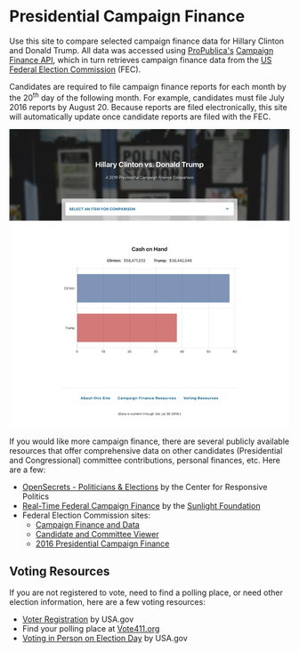 # Presidential Campaign Finance

Use this site to compare selected campaign finance data for Hillary Clinton and Donald Trump. All data was accessed using [ProPublica's](https://www.propublica.org/) [Campaign Finance API](https://propublica.github.io/campaign-finance-api-docs/), which in turn retrieves campaign finance data from the [US Federal Election Commission](http://www.fec.gov/) (FEC).

Candidates are required to file campaign finance reports for each month by the 20<sup>th</sup> day of the following month. For example, candidates must file July 2016 reports by August 20. Because reports are filed electronically, this site will automatically update once candidate reports are filed with the FEC.

![Presidential Campaign Finance app](images/screenshot.png)

If you would like more campaign finance, there are several publicly available resources that offer comprehensive data on other candidates (Presidential and Congressional) committee contributions, personal finances, etc. Here are a few:

* [OpenSecrets - Politicians & Elections](http://www.opensecrets.org/elections/) by the Center for Responsive Politics
* [Real-Time Federal Campaign Finance](http://realtime.influenceexplorer.com/newest-filings/#?ordering=-filing_number&time_range=2016_cycle) by the [Sunlight Foundation](https://sunlightfoundation.com/)
* Federal Election Commission sites:
	* [Campaign Finance and Data](http://www.fec.gov/disclosure.shtml)
	* [Candidate and Committee Viewer](http://www.fec.gov/finance/disclosure/candcmte_info.shtml)
	* [2016 Presidential Campaign Finance](http://www.fec.gov/disclosurep/pnational.do)

## Voting Resources

If you are not registered to vote, need to find a polling place, or need other election information, here are a few voting resources:

* [Voter Registration](https://vote.usa.gov/) by USA.gov
* Find your polling place at [Vote411.org](http://www.vote411.org/)
* [Voting in Person on Election Day](https://www.usa.gov/election-day) by USA.gov